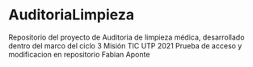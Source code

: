 # AuditoriaLimpieza
Repositorio del proyecto de Auditoria de limpieza médica, desarrollado dentro del marco del ciclo 3 Misión TIC UTP 2021
Prueba de acceso y modificacion en repositorio Fabian Aponte
